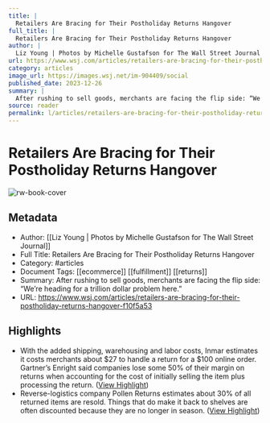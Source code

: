 ```yaml
---
title: |
  Retailers Are Bracing for Their Postholiday Returns Hangover
full_title: |
  Retailers Are Bracing for Their Postholiday Returns Hangover
author: |
  Liz Young | Photos by Michelle Gustafson for The Wall Street Journal
url: https://www.wsj.com/articles/retailers-are-bracing-for-their-postholiday-returns-hangover-f10f5a53
category: articles
image_url: https://images.wsj.net/im-904409/social
published_date: 2023-12-26
summary: |
  After rushing to sell goods, merchants are facing the flip side: “We’re heading for a trillion dollar problem here.”
source: reader
permalink: l/articles/retailers-are-bracing-for-their-postholiday-returns-hangover
---
```

# Retailers Are Bracing for Their Postholiday Returns Hangover

![rw-book-cover](https://images.wsj.net/im-904409/social)

## Metadata
- Author: [[Liz Young | Photos by Michelle Gustafson for The Wall Street Journal]]
- Full Title: Retailers Are Bracing for Their Postholiday Returns Hangover
- Category: #articles
- Document Tags: [[ecommerce]] [[fulfillment]] [[returns]] 
- Summary: After rushing to sell goods, merchants are facing the flip side: “We’re heading for a trillion dollar problem here.”
- URL: https://www.wsj.com/articles/retailers-are-bracing-for-their-postholiday-returns-hangover-f10f5a53

## Highlights
- With the added shipping, warehousing and labor costs, Inmar estimates it costs merchants about $27 to handle a return for a $100 online order. Gartner’s Enright said companies lose some 50% of their margin on returns when accounting for the cost of initially selling the item plus processing the return. ([View Highlight](https://read.readwise.io/read/01hjtht6tn1gnf907hdfvhnpa3))
- Reverse-logistics company Pollen Returns estimates about 30% of all returned items are resold. Things that do make it back to shelves are often discounted because they are no longer in season. ([View Highlight](https://read.readwise.io/read/01hjthtkeat3peyw3mbwhjv44r))


